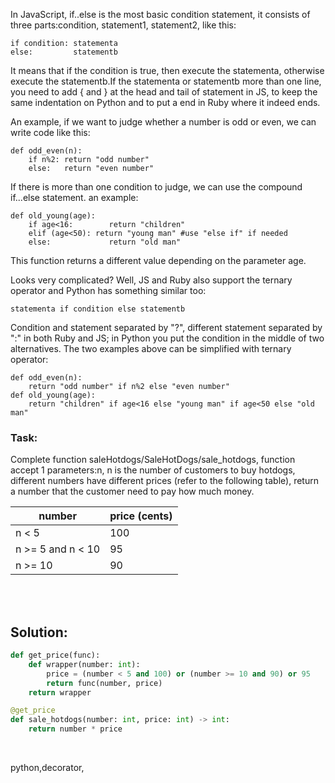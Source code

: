 In JavaScript, if..else is the most basic condition statement, it consists of three parts:condition, statement1, statement2, like this:

```
if condition: statementa
else:         statementb
```


It means that if the condition is true, then execute the statementa, otherwise execute the statementb.If the statementa or statementb more than one line, you need to add { and } at the head and tail of statement in JS, to keep the same indentation on Python and to put a end in Ruby where it indeed ends.

An example, if we want to judge whether a number is odd or even, we can write code like this:


```
def odd_even(n):
    if n%2: return "odd number"
    else:   return "even number"
```


If there is more than one condition to judge, we can use the compound if...else statement. an example:

```
def old_young(age):
    if age<16:        return "children"
    elif (age<50): return "young man" #use "else if" if needed
    else:             return "old man"
```


This function returns a different value depending on the parameter age.

Looks very complicated? Well, JS and Ruby also support the ternary operator and Python has something similar too:

```
statementa if condition else statementb
```


Condition and statement separated by "?", different statement separated by ":" in both Ruby and JS; in Python you put the condition in the middle of two alternatives. The two examples above can be simplified with ternary operator:

```
def odd_even(n):
    return "odd number" if n%2 else "even number"
def old_young(age):
    return "children" if age<16 else "young man" if age<50 else "old man"
```

### Task:
Complete function saleHotdogs/SaleHotDogs/sale_hotdogs, function accept 1 parameters:n, n is the number of customers to buy hotdogs, different numbers have different prices (refer to the following table), return a number that the customer need to pay how much money.



|number	|price (cents)|
|---|---|
|n < 5|	100|
|n >= 5 and n < 10|	95
|n >= 10|	90


<br><br>

## Solution:

```py
def get_price(func):
    def wrapper(number: int):
        price = (number < 5 and 100) or (number >= 10 and 90) or 95
        return func(number, price)
    return wrapper

@get_price
def sale_hotdogs(number: int, price: int) -> int:
    return number * price
```


<br>


<tag>python,decorator,</tag>